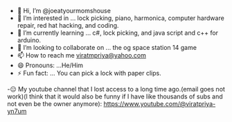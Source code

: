 - 👋 Hi, I’m @joeatyourmomshouse
- 👀 I’m interested in ... lock picking, piano, harmonica, computer hardware repair, red hat hacking, and coding.
- 🌱 I’m currently learning ... c#, lock picking, and java script and c++ for arduino.
- 💞️ I’m looking to collaborate on ... the og space station 14 game
- 📫 How to reach me viratmpriya@yahoo.com
- 😄 Pronouns: ...He/Him
- ⚡ Fun fact: ...
You can pick a lock with paper clips.

-😑 My youtube channel that I lost access to a long time ago.(email goes not work)(I think that it would also be funny if I have like thousands of subs and not even be the owner anymore):  https://www.youtube.com/@viratpriya-yn7um
<!---
joeatyourmomshouse/joeatyourmomshouse is a ✨ special ✨ repository because its `README.md` (this file) appears on your GitHub profile.
You can click the Preview link to take a look at your changes.
--->
